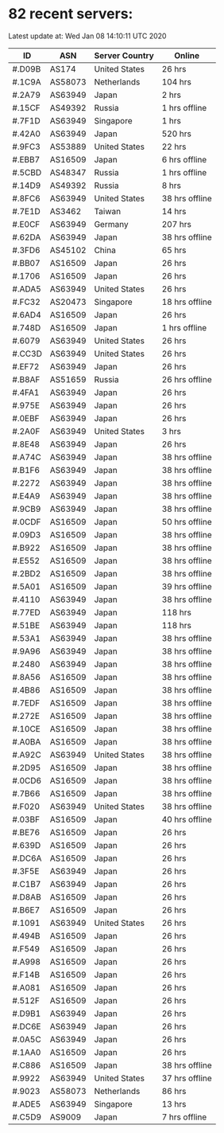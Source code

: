 # 82 recent servers:

Latest update at: Wed Jan 08 14:10:11 UTC 2020

| ID | ASN | Server Country | Online |
| -- | --- | -------------- | ------ |
| #.D09B | AS174 | United States | 26 hrs |
| #.1C9A | AS58073 | Netherlands | 104 hrs |
| #.2A79 | AS63949 | Japan | 2 hrs |
| #.15CF | AS49392 | Russia | 1 hrs offline |
| #.7F1D | AS63949 | Singapore | 1 hrs |
| #.42A0 | AS63949 | Japan | 520 hrs |
| #.9FC3 | AS53889 | United States | 22 hrs |
| #.EBB7 | AS16509 | Japan | 6 hrs offline |
| #.5CBD | AS48347 | Russia | 1 hrs offline |
| #.14D9 | AS49392 | Russia | 8 hrs |
| #.8FC6 | AS63949 | United States | 38 hrs offline |
| #.7E1D | AS3462 | Taiwan | 14 hrs |
| #.E0CF | AS63949 | Germany | 207 hrs |
| #.62DA | AS63949 | Japan | 38 hrs offline |
| #.3FD6 | AS45102 | China | 65 hrs |
| #.BB07 | AS16509 | Japan | 26 hrs |
| #.1706 | AS16509 | Japan | 26 hrs |
| #.ADA5 | AS63949 | United States | 26 hrs |
| #.FC32 | AS20473 | Singapore | 18 hrs offline |
| #.6AD4 | AS16509 | Japan | 26 hrs |
| #.748D | AS16509 | Japan | 1 hrs offline |
| #.6079 | AS63949 | United States | 26 hrs |
| #.CC3D | AS63949 | United States | 26 hrs |
| #.EF72 | AS63949 | Japan | 26 hrs |
| #.B8AF | AS51659 | Russia | 26 hrs offline |
| #.4FA1 | AS63949 | Japan | 26 hrs |
| #.975E | AS63949 | Japan | 26 hrs |
| #.0EBF | AS63949 | Japan | 26 hrs |
| #.2A0F | AS63949 | United States | 3 hrs |
| #.8E48 | AS63949 | Japan | 26 hrs |
| #.A74C | AS63949 | Japan | 38 hrs offline |
| #.B1F6 | AS63949 | Japan | 38 hrs offline |
| #.2272 | AS63949 | Japan | 38 hrs offline |
| #.E4A9 | AS63949 | Japan | 38 hrs offline |
| #.9CB9 | AS63949 | Japan | 38 hrs offline |
| #.0CDF | AS16509 | Japan | 50 hrs offline |
| #.09D3 | AS16509 | Japan | 38 hrs offline |
| #.B922 | AS16509 | Japan | 38 hrs offline |
| #.E552 | AS16509 | Japan | 38 hrs offline |
| #.2BD2 | AS16509 | Japan | 38 hrs offline |
| #.5A01 | AS16509 | Japan | 39 hrs offline |
| #.4110 | AS63949 | Japan | 38 hrs offline |
| #.77ED | AS63949 | Japan | 118 hrs |
| #.51BE | AS63949 | Japan | 118 hrs |
| #.53A1 | AS63949 | Japan | 38 hrs offline |
| #.9A96 | AS63949 | Japan | 38 hrs offline |
| #.2480 | AS63949 | Japan | 38 hrs offline |
| #.8A56 | AS16509 | Japan | 38 hrs offline |
| #.4B86 | AS16509 | Japan | 38 hrs offline |
| #.7EDF | AS16509 | Japan | 38 hrs offline |
| #.272E | AS16509 | Japan | 38 hrs offline |
| #.10CE | AS16509 | Japan | 38 hrs offline |
| #.A0BA | AS16509 | Japan | 38 hrs offline |
| #.A92C | AS63949 | United States | 38 hrs offline |
| #.2D95 | AS16509 | Japan | 38 hrs offline |
| #.0CD6 | AS16509 | Japan | 38 hrs offline |
| #.7B66 | AS16509 | Japan | 38 hrs offline |
| #.F020 | AS63949 | United States | 38 hrs offline |
| #.03BF | AS16509 | Japan | 40 hrs offline |
| #.BE76 | AS16509 | Japan | 26 hrs |
| #.639D | AS16509 | Japan | 26 hrs |
| #.DC6A | AS16509 | Japan | 26 hrs |
| #.3F5E | AS63949 | Japan | 26 hrs |
| #.C1B7 | AS63949 | Japan | 26 hrs |
| #.D8AB | AS16509 | Japan | 26 hrs |
| #.B6E7 | AS16509 | Japan | 26 hrs |
| #.1091 | AS63949 | United States | 26 hrs |
| #.494B | AS16509 | Japan | 26 hrs |
| #.F549 | AS16509 | Japan | 26 hrs |
| #.A998 | AS16509 | Japan | 26 hrs |
| #.F14B | AS16509 | Japan | 26 hrs |
| #.A081 | AS16509 | Japan | 26 hrs |
| #.512F | AS16509 | Japan | 26 hrs |
| #.D9B1 | AS63949 | Japan | 26 hrs |
| #.DC6E | AS63949 | Japan | 26 hrs |
| #.0A5C | AS63949 | Japan | 26 hrs |
| #.1AA0 | AS16509 | Japan | 26 hrs |
| #.C886 | AS16509 | Japan | 38 hrs offline |
| #.9922 | AS63949 | United States | 37 hrs offline |
| #.9023 | AS58073 | Netherlands | 86 hrs |
| #.ADE5 | AS63949 | Singapore | 13 hrs |
| #.C5D9 | AS9009 | Japan | 7 hrs offline |

